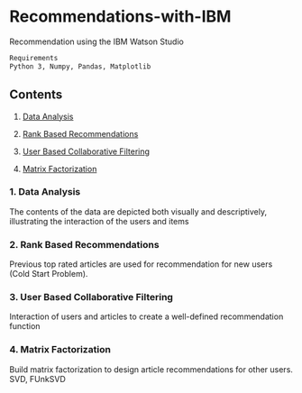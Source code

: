 # Recommendations-with-IBM
Recommendation using the IBM Watson Studio

```bat
Requirements
Python 3, Numpy, Pandas, Matplotlib
```

## Contents
1. [Data Analysis](###data-analysis)

2. [Rank Based Recommendations](###rank-based-recommendations)

3. [User Based Collaborative Filtering](###user-based-collaborative-filtering)

4. [Matrix Factorization](###matrix-factorization)






### 1. Data Analysis
The contents of the data are depicted both visually and descriptively, illustrating the interaction of the users and items

### 2. Rank Based Recommendations
Previous top rated articles are used for recommendation for new users (Cold Start Problem).

### 3. User Based Collaborative Filtering
Interaction of users and articles to create a well-defined recommendation function

### 4. Matrix Factorization 
Build matrix factorization to design article recommendations for other users. SVD, FUnkSVD


